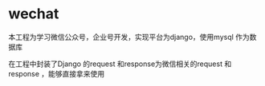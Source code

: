 # wechat

本工程为学习微信公众号，企业号开发，实现平台为django，使用mysql 作为数据库

在工程中封装了Django 的request 和response为微信相关的request 和response ，能够直接拿来使用
